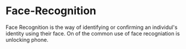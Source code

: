 # Face-Recognition
Face Recognition is the way of identifying or confirming an individul's identity using their face. On of the common use of face recogniation is unlocking phone.  
